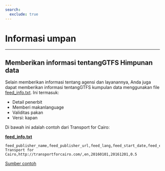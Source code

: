 ```yaml
---
search:
  exclude: true
---
```


# Informasi umpan

<hr/>

## Memberikan informasi tentangGTFS Himpunan data

Selain memberikan informasi tentang agensi dan layanannya, Anda juga dapat memberikan informasi tentangGTFS kumpulan data menggunakan file [feed_info.txt](../../reference/#feed_infotxt). Ini termasuk:

- Detail penerbit
- Memberi makanlanguage
- Validitas pakan
- Versi: kapan

Di bawah ini adalah contoh dari Transport for Cairo:

[**feed_info.txt**](../../reference/#feed_infotxt)

    feed_publisher_name,feed_publisher_url,feed_lang,feed_start_date,feed_end_date,feed_version
    Transport for Cairo,http://transportforcairo.com/,en,20160101,20161201,0.5

[Sumber contoh](https://github.com/transportforcairo/Metro-GTFS/archive/master.zip#Metro-GTFS-master)
